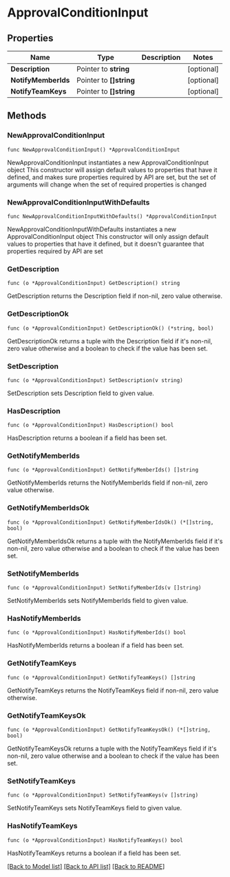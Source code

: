 # ApprovalConditionInput

## Properties

Name | Type | Description | Notes
------------ | ------------- | ------------- | -------------
**Description** | Pointer to **string** |  | [optional] 
**NotifyMemberIds** | Pointer to **[]string** |  | [optional] 
**NotifyTeamKeys** | Pointer to **[]string** |  | [optional] 

## Methods

### NewApprovalConditionInput

`func NewApprovalConditionInput() *ApprovalConditionInput`

NewApprovalConditionInput instantiates a new ApprovalConditionInput object
This constructor will assign default values to properties that have it defined,
and makes sure properties required by API are set, but the set of arguments
will change when the set of required properties is changed

### NewApprovalConditionInputWithDefaults

`func NewApprovalConditionInputWithDefaults() *ApprovalConditionInput`

NewApprovalConditionInputWithDefaults instantiates a new ApprovalConditionInput object
This constructor will only assign default values to properties that have it defined,
but it doesn't guarantee that properties required by API are set

### GetDescription

`func (o *ApprovalConditionInput) GetDescription() string`

GetDescription returns the Description field if non-nil, zero value otherwise.

### GetDescriptionOk

`func (o *ApprovalConditionInput) GetDescriptionOk() (*string, bool)`

GetDescriptionOk returns a tuple with the Description field if it's non-nil, zero value otherwise
and a boolean to check if the value has been set.

### SetDescription

`func (o *ApprovalConditionInput) SetDescription(v string)`

SetDescription sets Description field to given value.

### HasDescription

`func (o *ApprovalConditionInput) HasDescription() bool`

HasDescription returns a boolean if a field has been set.

### GetNotifyMemberIds

`func (o *ApprovalConditionInput) GetNotifyMemberIds() []string`

GetNotifyMemberIds returns the NotifyMemberIds field if non-nil, zero value otherwise.

### GetNotifyMemberIdsOk

`func (o *ApprovalConditionInput) GetNotifyMemberIdsOk() (*[]string, bool)`

GetNotifyMemberIdsOk returns a tuple with the NotifyMemberIds field if it's non-nil, zero value otherwise
and a boolean to check if the value has been set.

### SetNotifyMemberIds

`func (o *ApprovalConditionInput) SetNotifyMemberIds(v []string)`

SetNotifyMemberIds sets NotifyMemberIds field to given value.

### HasNotifyMemberIds

`func (o *ApprovalConditionInput) HasNotifyMemberIds() bool`

HasNotifyMemberIds returns a boolean if a field has been set.

### GetNotifyTeamKeys

`func (o *ApprovalConditionInput) GetNotifyTeamKeys() []string`

GetNotifyTeamKeys returns the NotifyTeamKeys field if non-nil, zero value otherwise.

### GetNotifyTeamKeysOk

`func (o *ApprovalConditionInput) GetNotifyTeamKeysOk() (*[]string, bool)`

GetNotifyTeamKeysOk returns a tuple with the NotifyTeamKeys field if it's non-nil, zero value otherwise
and a boolean to check if the value has been set.

### SetNotifyTeamKeys

`func (o *ApprovalConditionInput) SetNotifyTeamKeys(v []string)`

SetNotifyTeamKeys sets NotifyTeamKeys field to given value.

### HasNotifyTeamKeys

`func (o *ApprovalConditionInput) HasNotifyTeamKeys() bool`

HasNotifyTeamKeys returns a boolean if a field has been set.


[[Back to Model list]](../README.md#documentation-for-models) [[Back to API list]](../README.md#documentation-for-api-endpoints) [[Back to README]](../README.md)


